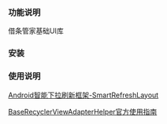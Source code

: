 ### 功能说明
借条管家基础UI库

### 安装

### 使用说明


[Android智能下拉刷新框架-SmartRefreshLayout](https://github.com/scwang90/SmartRefreshLayout)

[BaseRecyclerViewAdapterHelper官方使用指南](https://www.jianshu.com/p/b343fcff51b0)